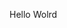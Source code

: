 Hello Wolrd























































































































































































































































































































































































































































































































































































































































































































































































































































































































































































































































































































































































































































































































































































































































































































































































































































































































































































































































































































































































































































































































































































































































































































































































































































































































































































































































































































































































































































































































































































































































































































































































































































































































































































































































































































































































































































































































































































































































































































































































































































































































































































































































































































































































































































































































































































































































































































































































































































































































































































































































































